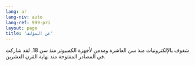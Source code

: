 ```yaml
---
lang: ar
lang-niv: auto
lang-ref: 999-pri
layout: page
title: 'عن المؤلف'
---
```


شغوف بالإلكترونيات منذ سن العاشرة ومدمن لأجهزة الكمبيوتر منذ سن 18.
لقد شاركت في المصادر المفتوحة منذ نهاية القرن العشرين.

